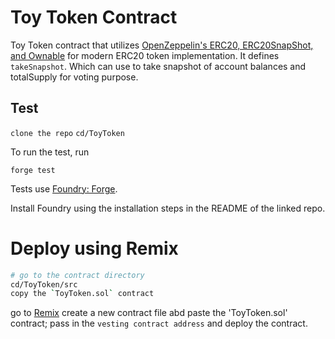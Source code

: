 # Toy Token Contract

Toy Token contract that utilizes [OpenZeppelin's ERC20, ERC20SnapShot, and Ownable](https://docs.openzeppelin.com/contracts/2.x/api/token/erc20) for modern ERC20 token implementation. It defines `takeSnapshot`. Which can use to take snapshot of account balances and totalSupply for voting purpose.

## Test
`clone the repo`
`cd/ToyToken`

To run the test, run

`forge test`

Tests use [Foundry: Forge](https://github.com/gakonst/foundry).

Install Foundry using the installation steps in the README of the linked repo.

# Deploy using Remix

```bash
# go to the contract directory
cd/ToyToken/src
copy the `ToyToken.sol` contract
```
go to [Remix](https://remix.ethereum.org/#optimize=false&runs=200&evmVersion=null&version=soljson-v0.8.7+commit.e28d00a7.js)
create a new contract file abd paste the 'ToyToken.sol' contract;
pass in the `vesting contract address` and deploy the contract.
